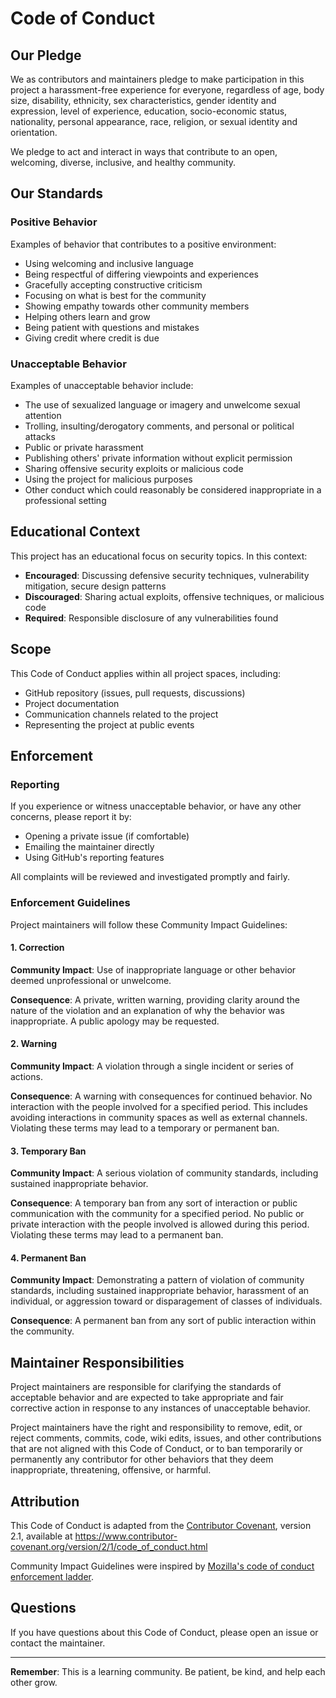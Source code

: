 # Code of Conduct

## Our Pledge

We as contributors and maintainers pledge to make participation in this project a harassment-free experience for everyone, regardless of age, body size, disability, ethnicity, sex characteristics, gender identity and expression, level of experience, education, socio-economic status, nationality, personal appearance, race, religion, or sexual identity and orientation.

We pledge to act and interact in ways that contribute to an open, welcoming, diverse, inclusive, and healthy community.

## Our Standards

### Positive Behavior

Examples of behavior that contributes to a positive environment:

- Using welcoming and inclusive language
- Being respectful of differing viewpoints and experiences
- Gracefully accepting constructive criticism
- Focusing on what is best for the community
- Showing empathy towards other community members
- Helping others learn and grow
- Being patient with questions and mistakes
- Giving credit where credit is due

### Unacceptable Behavior

Examples of unacceptable behavior include:

- The use of sexualized language or imagery and unwelcome sexual attention
- Trolling, insulting/derogatory comments, and personal or political attacks
- Public or private harassment
- Publishing others' private information without explicit permission
- Sharing offensive security exploits or malicious code
- Using the project for malicious purposes
- Other conduct which could reasonably be considered inappropriate in a professional setting

## Educational Context

This project has an educational focus on security topics. In this context:

- **Encouraged**: Discussing defensive security techniques, vulnerability mitigation, secure design patterns
- **Discouraged**: Sharing actual exploits, offensive techniques, or malicious code
- **Required**: Responsible disclosure of any vulnerabilities found

## Scope

This Code of Conduct applies within all project spaces, including:

- GitHub repository (issues, pull requests, discussions)
- Project documentation
- Communication channels related to the project
- Representing the project at public events

## Enforcement

### Reporting

If you experience or witness unacceptable behavior, or have any other concerns, please report it by:

- Opening a private issue (if comfortable)
- Emailing the maintainer directly
- Using GitHub's reporting features

All complaints will be reviewed and investigated promptly and fairly.

### Enforcement Guidelines

Project maintainers will follow these Community Impact Guidelines:

#### 1. Correction
**Community Impact**: Use of inappropriate language or other behavior deemed unprofessional or unwelcome.

**Consequence**: A private, written warning, providing clarity around the nature of the violation and an explanation of why the behavior was inappropriate. A public apology may be requested.

#### 2. Warning
**Community Impact**: A violation through a single incident or series of actions.

**Consequence**: A warning with consequences for continued behavior. No interaction with the people involved for a specified period. This includes avoiding interactions in community spaces as well as external channels. Violating these terms may lead to a temporary or permanent ban.

#### 3. Temporary Ban
**Community Impact**: A serious violation of community standards, including sustained inappropriate behavior.

**Consequence**: A temporary ban from any sort of interaction or public communication with the community for a specified period. No public or private interaction with the people involved is allowed during this period. Violating these terms may lead to a permanent ban.

#### 4. Permanent Ban
**Community Impact**: Demonstrating a pattern of violation of community standards, including sustained inappropriate behavior, harassment of an individual, or aggression toward or disparagement of classes of individuals.

**Consequence**: A permanent ban from any sort of public interaction within the community.

## Maintainer Responsibilities

Project maintainers are responsible for clarifying the standards of acceptable behavior and are expected to take appropriate and fair corrective action in response to any instances of unacceptable behavior.

Project maintainers have the right and responsibility to remove, edit, or reject comments, commits, code, wiki edits, issues, and other contributions that are not aligned with this Code of Conduct, or to ban temporarily or permanently any contributor for other behaviors that they deem inappropriate, threatening, offensive, or harmful.

## Attribution

This Code of Conduct is adapted from the [Contributor Covenant](https://www.contributor-covenant.org/), version 2.1, available at https://www.contributor-covenant.org/version/2/1/code_of_conduct.html

Community Impact Guidelines were inspired by [Mozilla's code of conduct enforcement ladder](https://github.com/mozilla/diversity).

## Questions

If you have questions about this Code of Conduct, please open an issue or contact the maintainer.

---

**Remember**: This is a learning community. Be patient, be kind, and help each other grow.
